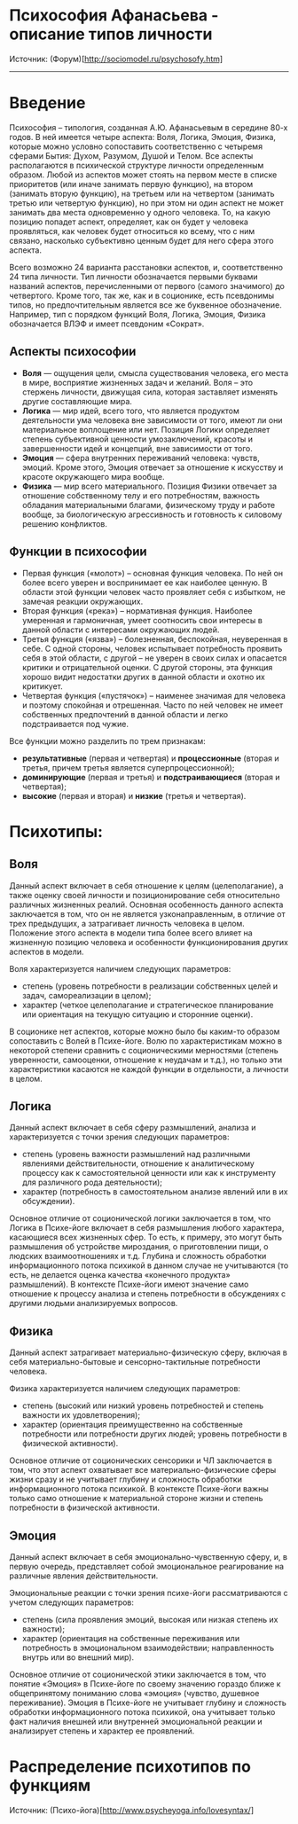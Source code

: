# Психософия Афанасьева - описание типов личности

Источник: (Форум)[http://sociomodel.ru/psychosofy.htm]

---

# Введение

Психософия – типология, созданная А.Ю.  Афанасьевым в середине 80-х годов. В ней имеется четыре аспекта: Воля, Логика, Эмоция, Физика, которые можно условно сопоставить соответственно с четыремя сферами Бытия: Духом, Разумом, Душой и Телом.  Все аспекты располагаются в психической структуре личности определенным образом. Любой из аспектов может стоять на первом месте в списке приоритетов (или иначе занимать первую функцию), на втором (занимать вторую функцию), на третьем или на четвертом (занимать третью или четвертую функцию), но при этом ни один аспект не может занимать два места одновременно у одного человека. То, на какую позицию попадет аспект, определяет, как он будет у человека проявляться, как человек будет относиться ко всему, что с ним связано, насколько субъективно ценным будет для него сфера этого аспекта.

Всего возможно 24 варианта расстановки аспектов, и, соответственно 24 типа личности. Тип личности обозначается первыми буквами названий аспектов, перечисленными от первого (самого значимого) до четвертого. Кроме того, так же, как и в соционике, есть псевдонимы типов, но предпочтительным является все же буквенное обозначение. Например, тип с порядком функций Воля, Логика, Эмоция, Физика обозначается ВЛЭФ и имеет псевдоним «Сократ».

## Аспекты психософии
- **Воля** — ощущения цели, смысла существования человека, его места в мире, восприятие жизненных задач и желаний. Воля – это стержень личности, движущая сила, которая заставляет изменять другие составляющие мира.
- **Логика** — мир идей, всего того, что является продуктом деятельности ума человека вне зависимости от того, имеют ли они материальное воплощение или нет. Позиция Логики определяет степень субъективной ценности умозаключений, красоты и завершенности идей и концепций, вне зависимости от того.
- **Эмоция** — сфера внутренних переживаний человека: чувств, эмоций. Кроме этого, Эмоция отвечает за отношение к искусству и красоте окружающего мира вообще.
- **Физика** — мир всего материального. Позиция Физики отвечает за отношение собственному телу и его потребностям, важность обладания материальными благами, физическому труду и работе вообще, за биологическую агрессивность и готовность к силовому решению конфликтов.

## Функции в психософии
- Первая функция («молот») – основная функция человека. По ней он более всего уверен и воспринимает ее как наиболее ценную. В области этой функции человек часто проявляет себя с избытком, не замечая реакции окружающих.
- Вторая функция («река») – нормативная функция. Наиболее умеренная и гармоничная, умеет соотносить свои интересы в данной области с интересами окружающих людей.
- Третья функция («язва») – болезненная, беспокойная, неуверенная в себе. С одной стороны, человек испытывает потребность проявить себя в этой области, с другой – не уверен в своих силах и опасается критики и отрицательной оценки. С другой стороны, эта функция хорошо видит недостатки других в данной области и охотно их критикует.
- Четвертая функция («пустячок») – наименее значимая для человека и поэтому спокойная и отрешенная. Часто по ней человек не имеет собственных предпочтений в данной области и легко подстраивается под чужие.

Все функции можно разделить по трем признакам:
- **результативные** (первая и четвертая) и **процессионные** (вторая и третья, причем третья является суперпроцессионной);
- **доминирующие** (первая и третья) и **подстраивающиеся** (вторая и четвертая);
- **высокие** (первая и вторая) и **низкие** (третья и четвертая).

# Психотипы:

## Воля
Данный аспект включает в себя отношение к целям (целеполагание), а также оценку своей личности и позиционирование себя относительно различных жизненных реалий. Основная особенность данного аспекта заключается в том, что он не является узконаправленным, в отличие от трех предыдущих, а затрагивает личность человека в целом. Положение этого аспекта в модели типа более всего влияет на жизненную позицию человека и особенности функционирования других аспектов в модели.

Воля характеризуется наличием следующих параметров:
- степень (уровень потребности в реализации собственных целей и задач, самореализации в целом);
- характер (четкое целеполагание и стратегическое планирование или ориентация на текущую ситуацию и сторонние оценки).

В соционике нет аспектов, которые можно было бы каким-то образом сопоставить с Волей в Психе-йоге. Волю по характеристикам можно в некоторой степени сравнить с соционическими мерностями (степень уверенности, самооценки, отношение к неудачам и т.д.), но только эти характеристики касаются не каждой функции в отдельности, а личности в целом.

## Логика
Данный аспект включает в себя сферу размышлений, анализа и характеризуется с точки зрения следующих параметров:
- степень (уровень важности размышлений над различными явлениями действительности, отношение к аналитическому процессу как к самостоятельной ценности или как к инструменту для различного рода деятельности);
- характер (потребность в самостоятельном анализе явлений или в их обсуждении).

Основное отличие от соционической логики заключается в том, что Логика в Психе-йоге включает в себя размышления любого характера, касающиеся всех жизненных сфер. То есть, к примеру, это могут быть размышления об устройстве мироздания, о приготовлении пищи, о людских взаимоотношениях и т.д.  Глубина и сложность обработки информационного потока психикой в данном случае не учитываются (то есть, не делается оценка качества «конечного продукта» размышлений). В контексте Психе-йоги имеют значение само отношение к процессу анализа и степень потребности в обсуждениях с другими людьми анализируемых вопросов.

## Физика
Данный аспект затрагивает материально-физическую сферу, включая в себя материально-бытовые и сенсорно-тактильные потребности человека.

Физика характеризуется наличием следующих параметров:
- степень (высокий или низкий уровень потребностей и степень важности их удовлетворения);
- характер (ориентация преимущественно на собственные потребности или потребности других людей; уровень потребности в физической активности).

Основное отличие от соционических сенсорики и ЧЛ заключается в том, что этот аспект охватывает все материально-физические сферы жизни сразу и не учитывает глубину и сложность обработки информационного потока психикой. В контексте Психе-йоги важны только само отношение к материальной стороне жизни и степень потребности в физической активности.

## Эмоция
Данный аспект включает в себя эмоционально-чувственную сферу, и, в первую очередь, представляет собой эмоциональное реагирование на различные явления действительности.

Эмоциональные реакции с точки зрения психе-йоги рассматриваются с учетом следующих параметров:
- степень (сила проявления эмоций, высокая или низкая степень их важности);
- характер (ориентация на собственные переживания или потребность в эмоциональном взаимодействии; направленность внутрь или во внешний мир).

Основное отличие от соционической этики заключается в том, что понятие «Эмоция» в Психе-йоге по своему значению гораздо ближе к общепринятому пониманию слова «эмоция» (чувство, душевное переживание). Эмоция в Психе-йоге не учитывает глубину и сложность обработки информационного потока психикой, она учитывает только факт наличия внешней или внутренней эмоциональной реакции и анализирует степень и характер ее проявлений.

# Распределение психотипов по функциям

Источник: (Психо-йога)[http://www.psycheyoga.info/lovesyntax/]